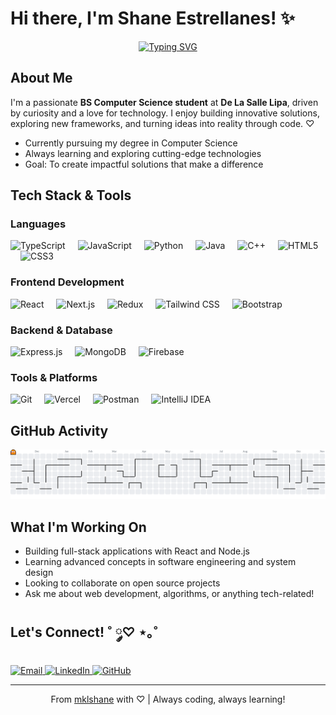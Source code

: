 # Hi there, I'm Shane Estrellanes! ✨

<div align="center">
  
[![Typing SVG](https://readme-typing-svg.demolab.com?font=Fira+Code&weight=500&size=22&pause=1000&color=E91E63&center=true&vCenter=true&random=false&width=435&lines=BS+Computer+Science+Student;Web+Developer;Problem+Solver;Tech+Enthusiast)](https://git.io/typing-svg)

</div>

## About Me

I'm a passionate **BS Computer Science student** at **De La Salle Lipa**, driven by curiosity and a love for technology. I enjoy building innovative solutions, exploring new frameworks, and turning ideas into reality through code. ♡

- Currently pursuing my degree in Computer Science
- Always learning and exploring cutting-edge technologies
- Goal: To create impactful solutions that make a difference

## Tech Stack & Tools

### **Languages**
<p align="left">
  <img src="https://cdn.jsdelivr.net/gh/devicons/devicon/icons/typescript/typescript-original.svg" height="40" alt="TypeScript" title="TypeScript" />
  <img width="12" />
  <img src="https://cdn.simpleicons.org/javascript/F7DF1E" height="40" alt="JavaScript" title="JavaScript" />
  <img width="12" />
  <img src="https://cdn.simpleicons.org/python/3776AB" height="40" alt="Python" title="Python" />
  <img width="12" />
  <img src="https://cdn.simpleicons.org/java/ED8B00" height="40" alt="Java" title="Java" />
  <img width="12" />
  <img src="https://cdn.simpleicons.org/c++/00599C" height="40" alt="C++" title="C++" />
  <img width="12" />
  <img src="https://cdn.simpleicons.org/html5/E34F26" height="40" alt="HTML5" title="HTML5" />
  <img width="12" />
  <img src="https://cdn.simpleicons.org/css3/1572B6" height="40" alt="CSS3" title="CSS3" />
</p>

### **Frontend Development**
<p align="left">
  <img src="https://cdn.simpleicons.org/react/61DAFB" height="40" alt="React" title="React" />
  <img width="12" />
  <img src="https://cdn.simpleicons.org/nextdotjs/000000" height="40" alt="Next.js" title="Next.js" />
  <img width="12" />
  <img src="https://cdn.simpleicons.org/redux/764ABC" height="40" alt="Redux" title="Redux" />
  <img width="12" />
  <img src="https://cdn.simpleicons.org/tailwindcss/06B6D4" height="40" alt="Tailwind CSS" title="Tailwind CSS" />
  <img width="12" />
  <img src="https://cdn.simpleicons.org/bootstrap/7952B3" height="40" alt="Bootstrap" title="Bootstrap" />
</p>

### **Backend & Database**
<p align="left">
  <img src="https://cdn.simpleicons.org/express/000000" height="40" alt="Express.js" title="Express.js" />
  <img width="12" />
  <img src="https://cdn.simpleicons.org/mongodb/47A248" height="40" alt="MongoDB" title="MongoDB" />
  <img width="12" />
  <img src="https://cdn.simpleicons.org/firebase/FFCA28" height="40" alt="Firebase" title="Firebase" />
</p>

### **Tools & Platforms**
<p align="left">
  <img src="https://cdn.simpleicons.org/git/F05032" height="40" alt="Git" title="Git" />
  <img width="12" />
  <img src="https://cdn.simpleicons.org/vercel/000000" height="40" alt="Vercel" title="Vercel" />
  <img width="12" />
  <img src="https://cdn.simpleicons.org/postman/FF6C37" height="40" alt="Postman" title="Postman" />
  <img width="12" />
  <img src="https://cdn.simpleicons.org/intellijidea/000000" height="40" alt="IntelliJ IDEA" title="IntelliJ IDEA" />
</p>

## GitHub Activity

<div align="center">
  
<picture>
  <source media="(prefers-color-scheme: dark)" srcset="https://raw.githubusercontent.com/mklshane/mklshane/output/pacman-contribution-graph-dark.svg">
  <source media="(prefers-color-scheme: light)" srcset="https://raw.githubusercontent.com/mklshane/mklshane/output/pacman-contribution-graph.svg">
  <img alt="Contribution Graph" src="https://raw.githubusercontent.com/mklshane/mklshane/output/pacman-contribution-graph.svg">
</picture>

</div>

## What I'm Working On

- Building full-stack applications with React and Node.js
- Learning advanced concepts in software engineering and system design
- Looking to collaborate on open source projects
- Ask me about web development, algorithms, or anything tech-related!

## Let's Connect! ˚ ༘♡ ⋆｡˚

<p align="left">
  <a href="mailto:shaneestrellanes@gmail.com">
    <img src="https://img.shields.io/badge/Email-FF69B4?style=for-the-badge&logo=gmail&logoColor=white" alt="Email" />
  </a>
  <a href="https://linkedin.com/in/mikaela-shane-estrellanes-1a962b378/">
    <img src="https://img.shields.io/badge/LinkedIn-E91E63?style=for-the-badge&logo=linkedin&logoColor=white" alt="LinkedIn" />
  </a>
  <a href="https://github.com/mklshane">
    <img src="https://img.shields.io/badge/GitHub-C2185B?style=for-the-badge&logo=github&logoColor=white" alt="GitHub" />
  </a>
</p>

---

<div align="center">
  
From [mklshane](https://github.com/mklshane) with ♡ | Always coding, always learning!

</div>
